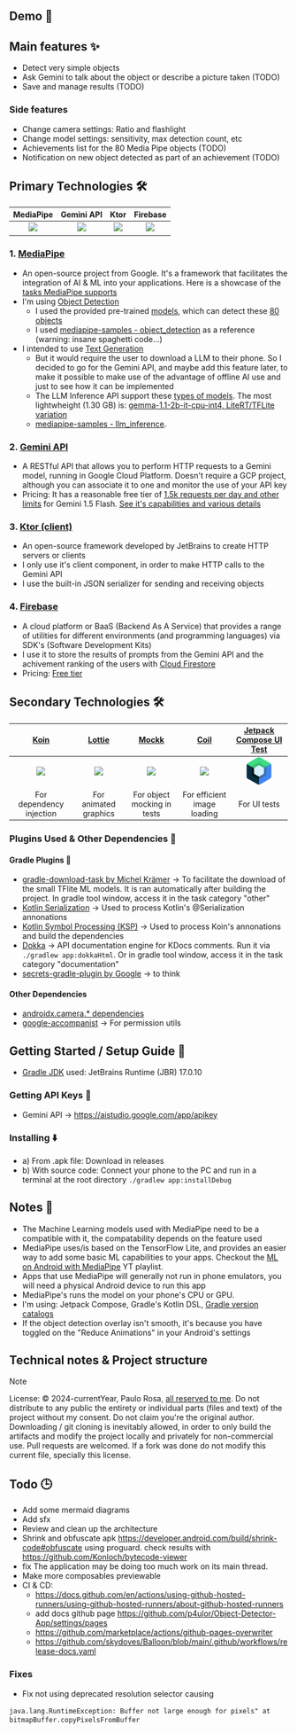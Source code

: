 ## Demo 🎥

## Main features ✨
- Detect very simple objects
- Ask Gemini to talk about the object or describe a picture taken (TODO)
- Save and manage results (TODO)

### Side features
- Change camera settings: Ratio and flashlight
- Change model settings: sensitivity, max detection count, etc
- Achievements list for the 80 Media Pipe objects (TODO)
- Notification on new object detected as part of an achievement (TODO)

## Primary Technologies 🛠️
| MediaPipe | Gemini API | Ktor | Firebase |
|:-:|:-:|:-:|:-:|
| <img width="50" src='https://ai.google.dev/edge/mediapipe/images/mediapipe_icon.svg'> | <img width="50" src='https://uxwing.com/wp-content/themes/uxwing/download/brands-and-social-media/google-gemini-icon.png'> | <img width="50" src='https://resources.jetbrains.com/storage/products/company/brand/logos/Ktor_icon.png'> | <img width="50" src='https://firebase.google.com/static/images/brand-guidelines/logo-logomark.png'> |

### 1. [MediaPipe](https://github.com/google/mediapipe)
- An open-source project from Google. It's a framework that facilitates the integration of AI & ML into your applications. Here is a showcase of the [tasks MediaPipe supports](https://mediapipe-studio.webapps.google.com/home)
- I'm using [Object Detection](https://ai.google.dev/edge/mediapipe/solutions/vision/object_detector/android)
    - I used the provided pre-trained [models](https://ai.google.dev/edge/mediapipe/solutions/vision/object_detector#models), which can detect these [80 objects](https://storage.googleapis.com/mediapipe-tasks/object_detector/labelmap.txt)
    - I used [mediapipe-samples - object_detection](https://github.com/google-ai-edge/mediapipe-samples/tree/main/examples/object_detection/android-jetpack-compose) as a reference (warning: insane spaghetti code...)
- I intended to use [Text Generation](https://ai.google.dev/edge/mediapipe/solutions/genai/llm_inference/android)
    - But it would require the user to download a LLM to their phone. So I decided to go for the Gemini API, and maybe add this feature later, to make it possible to make use of the advantage of offline AI use and just to see how it can be implemented
    - The LLM Inference API support these [types of models](https://ai.google.dev/edge/mediapipe/solutions/genai/llm_inference#models). The most lightwheight (1.30 GB) is:
[gemma-1.1-2b-it-cpu-int4, LiteRT/TFLite variation](https://www.kaggle.com/models/google/gemma/tfLite/gemma-1.1-2b-it-cpu-int4)
    - [mediapipe-samples - llm_inference](https://github.com/google-ai-edge/mediapipe-samples/tree/main/examples/llm_inference/android).

### 2. [Gemini API](https://aistudio.google.com/app/apikey)
- A RESTful API that allows you to perform HTTP requests to a Gemini model,
running in Google Cloud Platform. Doesn't require a GCP project, although you can associate it to
one and monitor the use of your API key
- Pricing: It has a reasonable free tier of [1.5k requests per day and other limits](https://ai.google.dev/gemini-api/docs/billing#about-billing) for Gemini 1.5 Flash. [See it's capabilities and various details](https://ai.google.dev/gemini-api/docs/models/gemini#gemini-1.5-flash)

### 3. [Ktor (client)](https://ktor.io/docs/client-create-new-application.html)
- An open-source framework developed by JetBrains to create HTTP servers or clients
- I only use it's client component, in order to make HTTP calls to the Gemini API
- I use the built-in JSON serializer for sending and receiving objects

### 4. [Firebase](https://firebase.google.com/docs/build)
- A cloud platform or BaaS (Backend As A Service) that provides a range of utilities for different environments (and programming languages) via SDK's (Software Development Kits)
- I use it to store the results of prompts from the Gemini API and the achivement ranking of the users with [Cloud Firestore](https://firebase.google.com/docs/database/rtdb-vs-firestore?hl=en&authuser=0)
- Pricing: [Free tier](https://firebase.google.com/pricing)

## Secondary Technologies 🛠️
| [Koin](https://insert-koin.io/docs/quickstart/android-annotations/) |       [Lottie](https://airbnb.io/lottie/#/android-compose)       |                            [Mockk](https://mockk.io/)                             |                      [Coil](https://coil-kt.github.io/coil/)                      |                             [Jetpack Compose UI Test](https://developer.android.com/develop/ui/compose/testing)                              | 
|:-------------------------------------------------------------------:|:----------------------------------------------------------------:|:---------------------------------------------------------------------------------:|:---------------------------------------------------------------------------------:|:--------------------------------------------------------------------------------------------------------------------------------------------:|
| <img width="50" src='https://insert-koin.io/img/koin_new_logo.png'> | <img width="50" src='https://airbnb.io/lottie/images/logo.webp'> | <img width="50" src='https://avatars.githubusercontent.com/u/34787540?s=200&v=4'> | <img width="50" src='https://avatars.githubusercontent.com/u/52722434?s=200&v=4'> | <img width="50" src='https://raw.githubusercontent.com/devicons/devicon/refs/heads/master/icons/jetpackcompose/jetpackcompose-original.svg'> |
|                      For dependency injection                       |                      For animated graphics                       |                            For object mocking in tests                            |                            For efficient image loading                            |                                                                 For UI tests                                                                 |

### Plugins Used & Other Dependencies 🔌
#### Gradle Plugins 🐘
- [gradle-download-task by Michel Krämer](https://github.com/michel-kraemer/gradle-download-task) -> To facilitate the download of the small TFlite ML models. It is ran automatically after building the project. In gradle tool window, access it in the task category "other"
- [Kotlin Serialization](https://kotlinlang.org/docs/serialization.html) -> Used to process Kotlin's @Serialization annonations
- [Kotlin Symbol Processing (KSP)](https://kotlinlang.org/docs/ksp-quickstart.html#add-a-processor) -> Used to process Koin's annonations and build the dependencies
- [Dokka](https://kotlinlang.org/docs/dokka-introduction.html) -> API documentation engine for KDocs comments. Run it via `./gradlew app:dokkaHtml`. Or in gradle tool window, access it in the task category "documentation"
- [secrets-gradle-plugin by Google](https://github.com/google/secrets-gradle-plugin) -> to think

#### Other Dependencies
- [androidx.camera.* dependencies](https://developer.android.com/jetpack/androidx/releases/camera)
- [google-accompanist](https://google.github.io/accompanist/) -> For permission utils

## Getting Started / Setup Guide 🙌
- [Gradle JDK](https://www.jetbrains.com/help/idea/gradle-jvm-selection.html#jvm_settings) used: JetBrains Runtime (JBR) 17.0.10

### Getting API Keys 🔑
- Gemini API -> https://aistudio.google.com/app/apikey

### Installing ⬇️
- a) From .apk file: Download in releases
- b) With source code: Connect your phone to the PC and run in a terminal at the root directory `./gradlew app:installDebug`

## Notes 📝
- The Machine Learning models used with MediaPipe need to be a compatible with it, the compatability depends on the feature used
- MediaPipe uses/is based on the TensorFlow Lite, and provides an easier way to add some basic ML capabilities to your apps. Checkout the [ML on Android with MediaPipe](https://www.youtube.com/playlist?list=PLOU2XLYxmsILZnKn6Erxdyhxmc3fxyitP) YT playlist.
- Apps that use MediaPipe will generally not run in phone emulators, you will need a physical Android device to run this app
- MediaPipe's runs the model on your phone's CPU or GPU.
- I'm using: Jetpack Compose, Gradle's Kotlin DSL, [Gradle version catalogs](https://developer.android.com/build/migrate-to-catalogs)
- If the object detection overlay isn't smooth, it's because you have toggled on the "Reduce Animations" in your Android's settings

## Technical notes & Project structure

> [!NOTE]  
> License: © 2024-currentYear, Paulo Rosa, [all reserved to me](https://choosealicense.com/no-permission/). Do not distribute to any public the entirety or individual parts (files and text) of the project without my consent. Do not claim you're the original author. Downloading / git cloning is inevitably allowed, in order to only build the artifacts and modify the project locally and privately for non-commercial use. Pull requests are welcomed. If a fork was done do not modify this current file, specially this license.

## Todo 🕒
- Add some mermaid diagrams
- Add sfx
- Review and clean up the architecture
- Shrink and obfuscate apk https://developer.android.com/build/shrink-code#obfuscate using proguard. check results with https://github.com/Konloch/bytecode-viewer
- fix The application may be doing too much work on its main thread.
- Make more composables previewable
- CI & CD:
  - https://docs.github.com/en/actions/using-github-hosted-runners/using-github-hosted-runners/about-github-hosted-runners
  - add docs github page https://github.com/p4ulor/Object-Detector-App/settings/pages
  - https://github.com/marketplace/actions/github-pages-overwriter
  - https://github.com/skydoves/Balloon/blob/main/.github/workflows/release-docs.yaml
### Fixes
- Fix not using deprecated resolution selector causing
```
java.lang.RuntimeException: Buffer not large enough for pixels" at bitmapBuffer.copyPixelsFromBuffer
```
